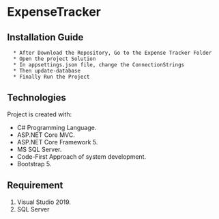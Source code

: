 # ExpenseTracker

## Installation Guide
```
  * After Download the Repository, Go to the Expense Tracker Folder
  * Open the project Solution
  * In appsettings.json file, change the ConnectionStrings
  * Then update-database
  * Finally Run the Project
```
  
## Technologies
Project is created with:
* C# Programming Language.
* ASP.NET Core MVC.
* ASP.NET Core Framework 5.
* MS SQL Server.
* Code-First Approach of system development.
* Bootstrap 5.

## Requirement
  1. Visual Studio 2019.
  2. SQL Server
